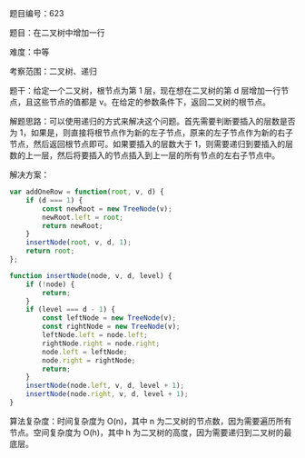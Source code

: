 题目编号：623

题目：在二叉树中增加一行

难度：中等

考察范围：二叉树、递归

题干：给定一个二叉树，根节点为第 1 层，现在想在二叉树的第 d 层增加一行节点，且这些节点的值都是 v。在给定的参数条件下，返回二叉树的根节点。

解题思路：可以使用递归的方式来解决这个问题。首先需要判断要插入的层数是否为 1，如果是，则直接将根节点作为新的左子节点，原来的左子节点作为新的右子节点，然后返回根节点即可。如果要插入的层数大于 1，则需要递归到要插入的层数的上一层，然后将要插入的节点插入到上一层的所有节点的左右子节点中。

解决方案：

```javascript
var addOneRow = function(root, v, d) {
    if (d === 1) {
        const newRoot = new TreeNode(v);
        newRoot.left = root;
        return newRoot;
    }
    insertNode(root, v, d, 1);
    return root;
};

function insertNode(node, v, d, level) {
    if (!node) {
        return;
    }
    if (level === d - 1) {
        const leftNode = new TreeNode(v);
        const rightNode = new TreeNode(v);
        leftNode.left = node.left;
        rightNode.right = node.right;
        node.left = leftNode;
        node.right = rightNode;
        return;
    }
    insertNode(node.left, v, d, level + 1);
    insertNode(node.right, v, d, level + 1);
}
```

算法复杂度：时间复杂度为 O(n)，其中 n 为二叉树的节点数，因为需要遍历所有节点。空间复杂度为 O(h)，其中 h 为二叉树的高度，因为需要递归到二叉树的最底层。